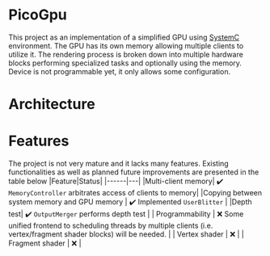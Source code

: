 # PicoGpu
This project as an implementation of a simplified GPU using [SystemC](https://systemc.org/) environment. The GPU has its own memory allowing multiple clients to utilize it. The rendering process is broken down into multiple hardware blocks performing specialized tasks and optionally using the memory. Device is not programmable yet, it only allows some configuration.

# Architecture


# Features
The project is not very mature and it lacks many features. Existing functionalities as well as planned future improvements are presented in the table below
|Feature|Status|
|------|---|
|Multi-client memory| :heavy_check_mark: `MemoryController` arbitrates access of clients to memory|
|Copying between system memory and GPU memory |  :heavy_check_mark: Implemented `UserBlitter` |
|Depth test| :heavy_check_mark: `OutputMerger` performs depth test |
| Programmability | :x: Some unified frontend to scheduling threads by multiple clients (i.e. vertex/fragment shader blocks) will be needed. |
| Vertex shader | :x: |
| Fragment shader | :x: |

